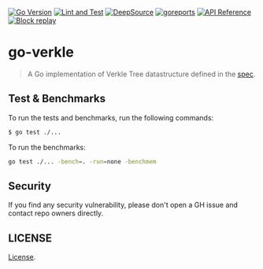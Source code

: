 [![Go Version](https://img.shields.io/badge/go-v1.19-green.svg)](https://golang.org/dl/)
[![Lint and Test](https://github.com/idrecun/go-ethereum/vendoring/go-verkle/actions/workflows/go.yml/badge.svg)](https://github.com/idrecun/go-ethereum/vendoring/go-verkle/actions/workflows/go.yml)
[![DeepSource](https://deepsource.io/gh/ethereum/go-verkle.svg/?label=active+issues&show_trend=true&token=OjuF5Q2HbKzpWY8LgWuffNZp)](https://deepsource.io/gh/ethereum/go-verkle/?ref=repository-badge)
[![goreports](https://goreportcard.com/badge/github.com/idrecun/go-ethereum/vendoring/go-verkle)](https://goreportcard.com/report/github.com/idrecun/go-ethereum/vendoring/go-verkle)
[![API Reference](https://camo.githubusercontent.com/915b7be44ada53c290eb157634330494ebe3e30a/68747470733a2f2f676f646f632e6f72672f6769746875622e636f6d2f676f6c616e672f6764646f3f7374617475732e737667)](https://pkg.go.dev/github.com/idrecun/go-ethereum/vendoring/go-verkle)
[![Block replay](https://github.com/idrecun/go-ethereum/vendoring/go-verkle/actions/workflows/block_replay.yml/badge.svg)](https://github.com/idrecun/go-ethereum/vendoring/go-verkle/actions/workflows/block_replay.yml)


# go-verkle

> A Go implementation of Verkle Tree datastructure defined in the [spec](https://github.com/crate-crypto/verkle-trie-ref/tree/master/verkle). 


## Test & Benchmarks

To run the tests and benchmarks, run the following commands:
```bash
$ go test ./...
```

To run the benchmarks:
```bash
go test ./... -bench=. -run=none -benchmem
```

## Security

If you find any security vulnerability, please don't open a GH issue and contact repo owners directly.


## LICENSE

[License](LICENSE).
